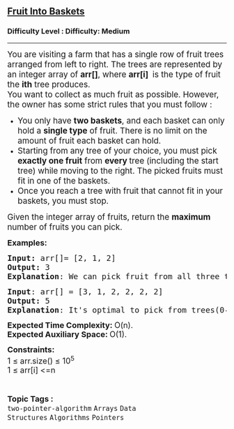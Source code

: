 <h2><a href="https://www.geeksforgeeks.org/problems/fruit-into-baskets-1663137462/1">Fruit Into Baskets</a></h2><h3>Difficulty Level : Difficulty: Medium</h3><hr><div class="problems_problem_content__Xm_eO"><p><span style="font-size: 14pt;">You are visiting a farm that has a single row of fruit trees arranged from left to right. The trees are represented by an integer array of <strong>arr[]</strong>, where <strong>arr[i] </strong>&nbsp;is the type of fruit the <strong>ith</strong> tree produces.<br>You want to collect as much fruit as possible. However, the owner has some strict rules that you must follow :</span></p>
<ul>
<li><span style="font-size: 14pt;">You only have <strong>two baskets</strong>, and each basket can only hold a <strong>single type</strong> of fruit. There is no limit on the amount of fruit each basket can hold.</span></li>
<li><span style="font-size: 14pt;">Starting from any tree of your choice, you must pick <strong>exactly one fruit</strong> from <strong>every&nbsp;</strong>tree (including the start tree) while moving to the right. The picked fruits must fit in one of the baskets.</span></li>
<li><span style="font-size: 14pt;">Once you reach a tree with fruit that cannot fit in your baskets, you must stop.</span></li>
</ul>
<p><span style="font-size: 14pt;">Given the integer array of fruits, return the <strong>maximum</strong> number of fruits you can pick.</span></p>
<p><span style="font-size: 18px;"><strong>Examples:</strong></span></p>
<pre><span style="font-size: 18px;"><strong>Input: </strong>arr[]= [2, 1, 2]<br><strong>Output:</strong> 3<br><strong>Explanation</strong>: We can pick fruit from all three trees. </span></pre>
<pre><span style="font-size: 18px;"><strong>Input</strong>: arr[] = [3, 1, 2, 2, 2, 2]<br><strong>Output: </strong>5<br><strong>Explanation</strong>: It's optimal to pick from trees(0-indexed) [1,2,3,4,5]i.e, start picking fruit from tree 1.</span></pre>
<p><span style="font-size: 18px;"><strong>Expected Time Complexity: </strong>O(n).<br><strong>Expected Auxiliary Space:&nbsp;</strong>O(1).</span></p>
<p><span style="font-size: 18px;"><strong>Constraints:</strong></span><br><span style="font-size: 18px;">1 ≤ arr.size() ≤ 10<sup>5</sup><br>1 ≤ arr[i] &lt;=n</span></p></div><br><p><span style=font-size:18px><strong>Topic Tags : </strong><br><code>two-pointer-algorithm</code>&nbsp;<code>Arrays</code>&nbsp;<code>Data Structures</code>&nbsp;<code>Algorithms</code>&nbsp;<code>Pointers</code>&nbsp;
